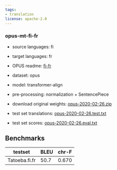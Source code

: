 ```yaml
---
tags:
- translation
license: apache-2.0
---
```


### opus-mt-fi-fr

* source languages: fi
* target languages: fr
*  OPUS readme: [fi-fr](https://github.com/Helsinki-NLP/OPUS-MT-train/blob/master/models/fi-fr/README.md)

*  dataset: opus
* model: transformer-align
* pre-processing: normalization + SentencePiece
* download original weights: [opus-2020-02-26.zip](https://object.pouta.csc.fi/OPUS-MT-models/fi-fr/opus-2020-02-26.zip)
* test set translations: [opus-2020-02-26.test.txt](https://object.pouta.csc.fi/OPUS-MT-models/fi-fr/opus-2020-02-26.test.txt)
* test set scores: [opus-2020-02-26.eval.txt](https://object.pouta.csc.fi/OPUS-MT-models/fi-fr/opus-2020-02-26.eval.txt)

## Benchmarks

| testset               | BLEU  | chr-F |
|-----------------------|-------|-------|
| Tatoeba.fi.fr 	| 50.7 	| 0.670 |

